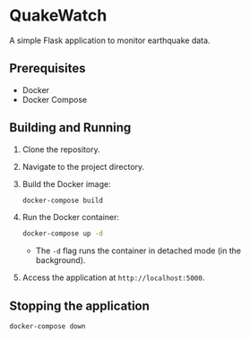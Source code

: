 # QuakeWatch

A simple Flask application to monitor earthquake data.

## Prerequisites

- Docker
- Docker Compose

## Building and Running

1.  Clone the repository.
2.  Navigate to the project directory.
3.  Build the Docker image:

    ```bash
    docker-compose build
    ```

4.  Run the Docker container:

    ```bash
    docker-compose up -d
    ```

    * The `-d` flag runs the container in detached mode (in the background).

5.  Access the application at `http://localhost:5000`.

## Stopping the application

```bash
docker-compose down